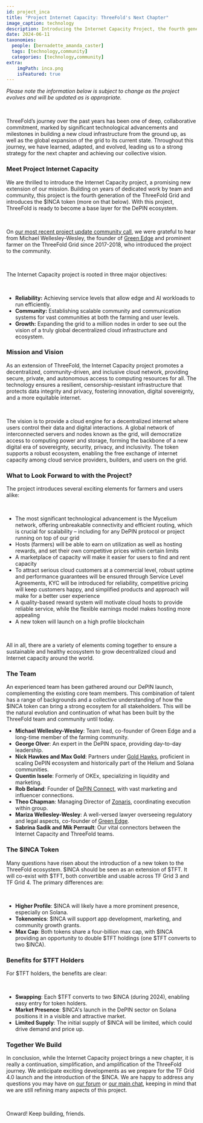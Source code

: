 ```yaml
---
id: project_inca
title: "Project Internet Capacity: ThreeFold's Next Chapter"
image_caption: technology
description: Introducing the Internet Capacity Project, the fourth generation of ThreeFold's Grid, and our exciting entry into the DePIN ecosystem.
date: 2024-06-11
taxonomies:
  people: [bernadette_amanda_caster]
  tags: [technology,community]
  categories: [technology,community]
extra:
    imgPath: inca.png
    isFeatured: true
---
```


*Please note the information below is subject to change as the project evolves and will be updated as is appropriate.*

<br>

ThreeFold’s journey over the past years has been one of deep, collaborative commitment, marked by significant technological advancements and milestones in building a new cloud infrastructure from the ground up, as well as the global expansion of the grid to its current state. Throughout this journey, we have learned, adapted, and evolved, leading us to a strong strategy for the next chapter and achieving our collective vision.

### **Meet Project Internet Capacity**

We are thrilled to introduce the Internet Capacity project, a promising new extension of our mission. Building on years of dedicated work by team and community, this project is the fourth generation of the ThreeFold Grid and introduces the $INCA token (more on that below). With this project, ThreeFold is ready to become a base layer for the DePIN ecosystem.

<br/>

On [our most recent project update community call](https://youtu.be/tXELhKk9RYg?si=fyz4K7gFQ1yD1PLS), we were grateful to hear from Michael Wellesley-Wesley, the founder of [Green Edge](https://green-edge.net/en) and prominent farmer on the ThreeFold Grid since 2017-2018, who introduced the project to the community.

<br/>

The Internet Capacity project is rooted in three major objectives:

<br/>

- **Reliability:** Achieving service levels that allow edge and AI workloads to run efficiently.
- **Community:** Establishing scalable community and communication systems for vast communities at both the farming and user levels.
- **Growth:** Expanding the grid to a million nodes in order to see out the vision of a truly global decentralized cloud infrastructure and ecosystem. 

### **Mission and Vision**

As an extension of ThreeFold, the Internet Capacity project promotes a decentralized, community-driven, and inclusive cloud network, providing secure, private, and autonomous access to computing resources for all. The technology ensures a resilient, censorship-resistant infrastructure that protects data integrity and privacy, fostering innovation, digital sovereignty, and a more equitable internet.

<br/>

The vision is to provide a cloud engine for a decentralized internet where users control their data and digital interactions. A global network of interconnected servers and nodes known as the grid, will democratize access to computing power and storage, forming the backbone of a new digital era of sovereignty, security, privacy, and inclusivity. The token supports a robust ecosystem, enabling the free exchange of internet capacity among cloud service providers, builders, and users on the grid.

### **What to Look Forward to with the Project?**

The project introduces several exciting elements for farmers and users alike:

<br/>

- The most significant technological advancement is the Mycelium network, offering unbreakable connectivity and efficient routing, which is crucial for scalability – including for any DePIN protocol or project running on top of our grid
- Hosts (farmers) will be able to earn on utilization as well as hosting rewards, and set their own competitive prices within certain limits
- A marketplace of capacity will make it easier for users to find and rent capacity
- To attract serious cloud customers at a commercial level, robust uptime and performance guarantees will be ensured through Service Level Agreements, KYC will be introduced for reliability, competitive pricing will keep customers happy, and simplified products and approach will make for a better user experience
- A quality-based reward system will motivate cloud hosts to provide reliable service, while the flexible earnings model makes hosting more appealing
- A new token will launch on a high profile blockchain

<br/>

All in all, there are a variety of elements coming together to ensure a sustainable and healthy ecosystem to grow decentralized cloud and Internet capacity around the world.

### **The Team**

An experienced team has been gathered around our DePIN launch, complementing the existing core team members. This combination of talent has a range of backgrounds and a collective understanding of how the $INCA token can bring a strong ecosytem for all stakeholders. This will be the natural evolution and continuation of what has been built by the ThreeFold team and community until today.

- **Michael Wellesley-Wesley**: Team lead, co-founder of Green Edge and a long-time member of the farming community.
- **George Olver**: An expert in the DePIN space, providing day-to-day leadership.
- **Nick Hawkes and Max Gold**: Partners under [Gold Hawks](https://goldandhawks.com/), proficient in scaling DePIN ecosystem and historically part of the Helium and Solana communities.
- **Quentin Issele**: Formerly of OKEx, specializing in liquidity and marketing.
- **Rob Beland**: Founder of [DePIN Connect](https://www.depinconnect.com/), with vast marketing and influencer connections.
- **Theo Chapman**: Managing Director of [Zonaris](https://zonaris.io), coordinating execution within group.
- **Mariza Wellesley-Wesley**: A well-versed lawyer overseeing regulatory and legal aspects, co-founder of [Green Edge](https://green-edge.net/en).
- **Sabrina Sadik and Mik Perrault**: Our vital connectors between the Internet Capacity and ThreeFold teams.

### **The $INCA Token**

Many questions have risen about the introduction of a new token to the ThreeFold ecosystem. $INCA should be seen as an extension of $TFT. It will co-exist with $TFT, both convertible and usable across TF Grid 3 and TF Grid 4. The primary differences are:

<br/>

- **Higher Profile**: $INCA will likely have a more prominent presence, especially on Solana.
- **Tokenomics**: $INCA will support app development, marketing, and community growth grants.
- **Max Cap**: Both tokens share a four-billion max cap, with $INCA providing an opportunity to double $TFT holdings (one $TFT converts to two $INCA).

### **Benefits for $TFT Holders**

For $TFT holders, the benefits are clear:

<br/>

- **Swapping**: Each $TFT converts to two $INCA (during 2024), enabling easy entry for token holders.
- **Market Presence**: $INCA's launch in the DePIN sector on Solana positions it in a visible and attractive market.
- **Limited Supply**: The initial supply of $INCA will be limited, which could drive demand and price up.

### **Together We Build**

In conclusion, while the Internet Capacity project brings a new chapter, it is really a continuation, simplification, and amplification of the ThreeFold journey. We anticipate exciting developments as we prepare for the TF Grid 4.0 launch and the introduction of the $INCA. We are happy to address any questions you may have on [our forum](https://forum.threefold.io) or [our main chat](https://t.me/threefold), keeping in mind that we are still refining many aspects of this project.

<br/>

Onward! Keep building, friends.